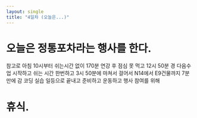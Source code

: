 ```yaml
---
layout: single
title: "4일차 (오늘은...)"
---
```


# 오늘은 정통포차라는 행사를 한다.

참고로 아침 10시부터 쉬는시간 없이 170분 연강 후 점심 못 먹고 
12시 50분 경 다음수업 시작하고 쉬는 시간 한번하고 3시 50분에 마쳐서
걸어서 N14에서 E9건물까지 7분만에 감
코딩 실습 일등으로 끝내고 준비하고 운동하고 행사 참여를 위해

# 휴식.
